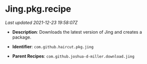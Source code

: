 # Jing.pkg.recipe

_Last updated 2021-12-23 19:58:07Z_

- **Description**: Downloads the latest version of Jing and creates a package.

- **Identifier**: `com.github.haircut.pkg.jing`

- **Parent Recipes**: `com.github.joshua-d-miller.download.jing`